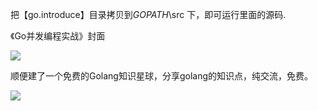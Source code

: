 把【go.introduce】目录拷贝到$GOPATH$\src 下，即可运行里面的源码.



《Go并发编程实战》封面

![](http://xximg.30daydo.com/sharex/20211109201352.png?imageView2/3/w/400)



顺便建了一个免费的Golang知识星球，分享golang的知识点，纯交流，免费。



![](http://xximg.30daydo.com/picgo/1629101231773_remove_icon.png?imageView2/3/w/400)



